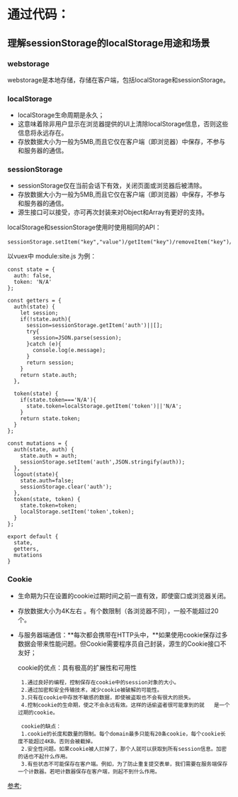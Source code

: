 # 通过代码：
## 理解sessionStorage的localStorage用途和场景

### webstorage
 webstorage是本地存储，存储在客户端，包括localStorage和sessionStorage。

### localStorage
 - localStorage生命周期是永久；
 - 这意味着除非用户显示在浏览器提供的UI上清除localStorage信息，否则这些信息将永远存在。
 - 存放数据大小为一般为5MB,而且它仅在客户端（即浏览器）中保存，不参与和服务器的通信。

### sessionStorage
 - sessionStorage仅在当前会话下有效，关闭页面或浏览器后被清除。
 - 存放数据大小为一般为5MB,而且它仅在客户端（即浏览器）中保存，不参与和服务器的通信。
 - 源生接口可以接受，亦可再次封装来对Object和Array有更好的支持。

localStorage和sessionStorage使用时使用相同的API：

    sessionStorage.setItem("key","value")/getItem("key")/removeItem("key")/clear()；
	
以vuex中 module:site.js 为例：

	const state = {
	  auth: false,
	  token: 'N/A'
	};
	
	const getters = {
	  auth(state) {
	    let session;
	    if(!state.auth){
	      session=sessionStorage.getItem('auth')||[];
	      try{
	        session=JSON.parse(session);
	      }catch (e){
	        console.log(e.message);
	      }
	      return session;
	    }
	    return state.auth;
	  },
	
	  token(state) {
	    if(state.token==='N/A'){
	      state.token=localStorage.getItem('token')||'N/A';
	    }
	    return state.token;
	  }
	};
	
	const mutations = {
	  auth(state, auth) {
	    state.auth = auth;
	    sessionStorage.setItem('auth',JSON.stringify(auth));
	  },
	  logout(state){
	    state.auth=false;
	    sessionStorage.clear('auth');
	  },
	  token(state, token) {
	    state.token=token;
	    localStorage.setItem('token',token);
	  }
	};
	
	export default {
	  state,
	  getters,
	  mutations
	}

### Cookie

 - 生命期为只在设置的cookie过期时间之前一直有效，即使窗口或浏览器关闭。
 - 存放数据大小为4K左右 。有个数限制（各浏览器不同），一般不能超过20个。
 - 与服务器端通信：**每次都会携带在HTTP头中，**如果使用cookie保存过多数据会带来性能问题。但Cookie需要程序员自己封装，源生的Cookie接口不友好；

	cookie的优点：具有极高的扩展性和可用性
	
    	1.通过良好的编程，控制保存在cookie中的session对象的大小。
    	2.通过加密和安全传输技术，减少cookie被破解的可能性。
    	3.只有在cookie中存放不敏感的数据，即使被盗取也不会有很大的损失。
    	4.控制cookie的生命期，使之不会永远有效。这样的话偷盗者很可能拿到的就   是一个过期的cookie。
    	
    	cookie的缺点：
    	1.cookie的长度和数量的限制。每个domain最多只能有20条cookie，每个cookie长度不能超过4KB。否则会被截掉。
    	2.安全性问题。如果cookie被人拦掉了，那个人就可以获取到所有session信息。加密的话也不起什么作用。
    	3.有些状态不可能保存在客户端。例如，为了防止重复提交表单，我们需要在服务端保存一个计数器。若吧计数器保存在客户端，则起不到什么作用。


[参考](https://segmentfault.com/a/1190000012057010);
